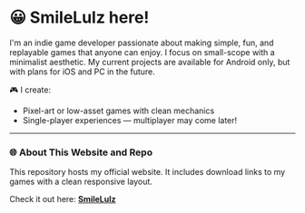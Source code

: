 # 😀 SmileLulz here! 

I'm an indie game developer passionate about making simple, fun, and replayable games that anyone can enjoy. I focus on small-scope with a minimalist aesthetic. My current projects are available for Android only, but with plans for iOS and PC in the future.

🎮 I create:
- Pixel-art or low-asset games with clean mechanics
- Single-player experiences — multiplayer may come later!

---

### 🌐 About This Website and Repo

This repository hosts my official website.
It includes download links to my games with a clean responsive layout.

Check it out here: **[SmileLulz](https://smilelulz.github.io/SmileLulz/)**